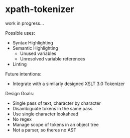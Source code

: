 # xpath-tokenizer

work in progress...

Possible uses:
- Syntax Highlighting
- Semantic Highlighting
  - Unused variables
  - Unresolved variable references
- Linting

Future intentions:
- Integrate with a similarly designed XSLT 3.0 Tokenizer

Design Goals:
- Single pass of text, character by character
- Disambiguate tokens in the same pass
- Use single character lookahead
- No regex
- Manage scope of tokens in an object tree
- Not a parser, so theres no AST
